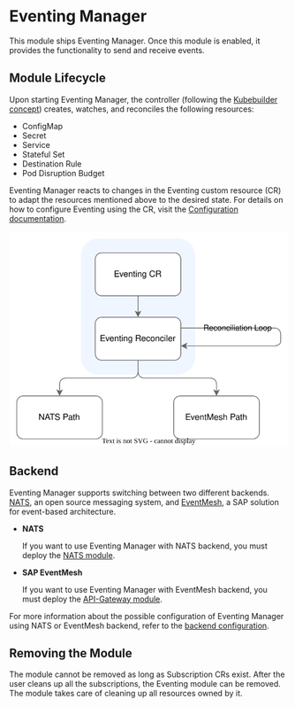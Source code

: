 # Eventing Manager

This module ships Eventing Manager. Once this module is enabled, it provides the functionality to send and receive events.

## Module Lifecycle

Upon starting Eventing Manager, the controller (following the [Kubebuilder concept](https://book.kubebuilder.io/architecture.html)) creates, watches, and reconciles the following resources:

- ConfigMap
- Secret
- Service
- Stateful Set
- Destination Rule
- Pod Disruption Budget

Eventing Manager reacts to changes in the Eventing custom resource (CR) to adapt the resources mentioned above to the desired state. For details on how to configure Eventing using the CR, visit the [Configuration documentation](02-configuration.md).

![Eventing Manager reconciliation loop](../assets/reconcileLoop.svg)

## Backend

Eventing Manager supports switching between two different backends. [NATS](https://nats.io/about/), an open source messaging system, and [EventMesh](https://help.sap.com/docs/event-mesh/event-mesh/what-is-sap-event-mesh), a SAP solution for event-based architecture.

- **NATS**
  
  If you want to use Eventing Manager with NATS backend, you must deploy the [NATS module](https://github.com/kyma-project/nats-manager).

- **SAP EventMesh**

  If you want to use Eventing Manager with EventMesh backend, you must deploy the [API-Gateway module](https://github.com/kyma-project/api-gateway).

For more information about the possible configuration of Eventing Manager using NATS or EventMesh backend, refer to the [backend configuration](02-configuration.md#reference).

## Removing the Module

The module cannot be removed as long as Subscription CRs exist. After the user cleans up all the subscriptions, the Eventing module can be removed. The module takes care of cleaning up all resources owned by it.
